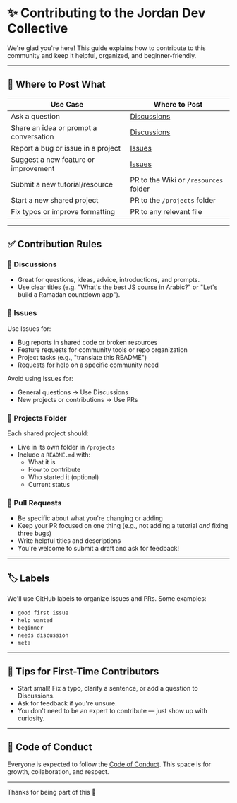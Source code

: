 # ✨ Contributing to the Jordan Dev Collective

We're glad you're here! This guide explains how to contribute to this community and keep it helpful, organized, and beginner-friendly.

---

## 🧭 Where to Post What

| Use Case | Where to Post |
|----------|---------------|
| Ask a question | [Discussions](../discussions) |
| Share an idea or prompt a conversation | [Discussions](../discussions) |
| Report a bug or issue in a project | [Issues](../issues) |
| Suggest a new feature or improvement | [Issues](../issues) |
| Submit a new tutorial/resource | PR to the Wiki or `/resources` folder |
| Start a new shared project | PR to the `/projects` folder |
| Fix typos or improve formatting | PR to any relevant file |

---

## ✅ Contribution Rules

### 💬 Discussions
- Great for questions, ideas, advice, introductions, and prompts.
- Use clear titles (e.g. "What's the best JS course in Arabic?" or "Let's build a Ramadan countdown app").

### 🐞 Issues
Use Issues for:
- Bug reports in shared code or broken resources
- Feature requests for community tools or repo organization
- Project tasks (e.g., "translate this README")
- Requests for help on a specific community need

Avoid using Issues for:
- General questions → Use Discussions
- New projects or contributions → Use PRs

### 📂 Projects Folder
Each shared project should:
- Live in its own folder in `/projects`
- Include a `README.md` with:
  - What it is
  - How to contribute
  - Who started it (optional)
  - Current status

### 🔁 Pull Requests
- Be specific about what you're changing or adding
- Keep your PR focused on one thing (e.g., not adding a tutorial *and* fixing three bugs)
- Write helpful titles and descriptions
- You're welcome to submit a draft and ask for feedback!

---

## 🏷️ Labels
We'll use GitHub labels to organize Issues and PRs. Some examples:
- `good first issue`
- `help wanted`
- `beginner`
- `needs discussion`
- `meta`

---

## 🧠 Tips for First-Time Contributors

- Start small! Fix a typo, clarify a sentence, or add a question to Discussions.
- Ask for feedback if you're unsure.
- You don't need to be an expert to contribute — just show up with curiosity.

---

## 🤝 Code of Conduct
Everyone is expected to follow the [Code of Conduct](./CODE_OF_CONDUCT.md). This space is for growth, collaboration, and respect.

---

Thanks for being part of this 🌱
